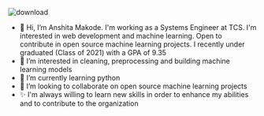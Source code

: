 ![download](https://user-images.githubusercontent.com/53944279/126780319-c9e39282-f1be-4dc4-b7d4-6727e6d5e129.jpg)

- 👋 Hi, I’m Anshita Makode. I'm working as a Systems Engineer at TCS. I'm interested in web development and machine learning. Open to contribute in open source machine learning projects. I recently under graduated (Class of 2021) with a GPA of 9.35 
- 👀 I’m interested in cleaning, preprocessing and building machine learning models
- 🌱 I’m currently learning python
- 💞️ I’m looking to collaborate on open source machine learning projects
- ✨ I'm always willing to learn new skills in order to enhance my abilities and to contribute to the organization
<!---
anshitamakode/anshitamakode is a ✨ special ✨ repository because its `README.md` (this file) appears on your GitHub profile.
You can click the Preview link to take a look at your changes.
--->
